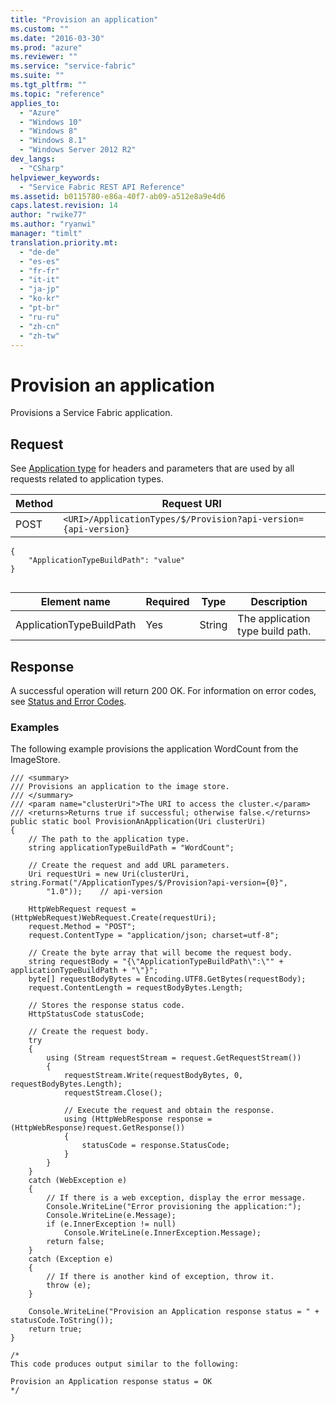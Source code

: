 ```yaml
---
title: "Provision an application"
ms.custom: ""
ms.date: "2016-03-30"
ms.prod: "azure"
ms.reviewer: ""
ms.service: "service-fabric"
ms.suite: ""
ms.tgt_pltfrm: ""
ms.topic: "reference"
applies_to: 
  - "Azure"
  - "Windows 10"
  - "Windows 8"
  - "Windows 8.1"
  - "Windows Server 2012 R2"
dev_langs: 
  - "CSharp"
helpviewer_keywords: 
  - "Service Fabric REST API Reference"
ms.assetid: b0115780-e86a-40f7-ab09-a512e8a9e4d6
caps.latest.revision: 14
author: "rwike77"
ms.author: "ryanwi"
manager: "timlt"
translation.priority.mt: 
  - "de-de"
  - "es-es"
  - "fr-fr"
  - "it-it"
  - "ja-jp"
  - "ko-kr"
  - "pt-br"
  - "ru-ru"
  - "zh-cn"
  - "zh-tw"
---
```

# Provision an application
Provisions a Service Fabric application.  
  
## Request  
 See [Application type](../ServiceFabricREST/application-type.md) for headers and parameters that are used by all requests related to application types.  
  
|Method|Request URI|  
|------------|-----------------|  
|POST|`<URI>/ApplicationTypes/$/Provision?api-version={api-version}`|  
  
```  
{  
    "ApplicationTypeBuildPath": "value"  
}  
  
```  
  
|Element name|Required|Type|Description|  
|------------------|--------------|----------|-----------------|  
|ApplicationTypeBuildPath|Yes|String|The application type build path.|  
  
## Response  
 A successful operation will return 200 OK. For information on error codes, see [Status and Error Codes](../ServiceFabricREST/status-and-error-codes1.md).  
  
### Examples  
 The following example provisions the application WordCount from the ImageStore.  
  
```  
/// <summary>  
/// Provisions an application to the image store.  
/// </summary>  
/// <param name="clusterUri">The URI to access the cluster.</param>  
/// <returns>Returns true if successful; otherwise false.</returns>  
public static bool ProvisionAnApplication(Uri clusterUri)  
{  
    // The path to the application type.  
    string applicationTypeBuildPath = "WordCount";  
  
    // Create the request and add URL parameters.  
    Uri requestUri = new Uri(clusterUri, string.Format("/ApplicationTypes/$/Provision?api-version={0}",  
        "1.0"));    // api-version  
  
    HttpWebRequest request = (HttpWebRequest)WebRequest.Create(requestUri);  
    request.Method = "POST";  
    request.ContentType = "application/json; charset=utf-8";  
  
    // Create the byte array that will become the request body.  
    string requestBody = "{\"ApplicationTypeBuildPath\":\"" + applicationTypeBuildPath + "\"}";  
    byte[] requestBodyBytes = Encoding.UTF8.GetBytes(requestBody);  
    request.ContentLength = requestBodyBytes.Length;  
  
    // Stores the response status code.  
    HttpStatusCode statusCode;  
  
    // Create the request body.  
    try  
    {  
        using (Stream requestStream = request.GetRequestStream())  
        {  
            requestStream.Write(requestBodyBytes, 0, requestBodyBytes.Length);  
            requestStream.Close();  
  
            // Execute the request and obtain the response.  
            using (HttpWebResponse response = (HttpWebResponse)request.GetResponse())  
            {  
                statusCode = response.StatusCode;  
            }  
        }  
    }  
    catch (WebException e)  
    {  
        // If there is a web exception, display the error message.  
        Console.WriteLine("Error provisioning the application:");  
        Console.WriteLine(e.Message);  
        if (e.InnerException != null)  
            Console.WriteLine(e.InnerException.Message);  
        return false;  
    }  
    catch (Exception e)  
    {  
        // If there is another kind of exception, throw it.  
        throw (e);  
    }  
  
    Console.WriteLine("Provision an Application response status = " + statusCode.ToString());  
    return true;  
}  
  
/*  
This code produces output similar to the following:  
  
Provision an Application response status = OK  
*/  
  
```